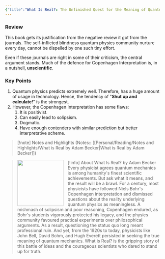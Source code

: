 ```yaml
---
{"title":"What Is Real?: The Unfinished Quest for the Meaning of Quantum Physics","created":"2021-03-21T00:00:00+06:00","updated":"2023-01-27T16:49:51+06:00","read_count":1,"tags":["science","physics","pop","quantum-physics","controversy","history"],"cover":"https://i.gr-assets.com/images/S/compressed.photo.goodreads.com/books/1500753932l/35604796.jpg","dg-metatags":{"og:image":"https://i.gr-assets.com/images/S/compressed.photo.goodreads.com/books/1500753932l/35604796.jpg"},"authors":["Adam Becker"],"isbn10":465096050,"status":"Read","rating":4,"dg-publish":true,"dg-note-icon":2,"log":[{"status":"Read","timestamp":"2023-01-23T02:33:31+06:00"},{"status":"To Read","timestamp":"2021-03-21T00:00:00+06:00"}],"dg-path":"Reading/Books/Read/What Is Real_ The Unfinished Quest for the Meaning of Quantum Physics by Adam  Becker.md","permalink":"/reading/books/read/what-is-real-the-unfinished-quest-for-the-meaning-of-quantum-physics-by-adam-becker/","metatags":{"og:image":"https://i.gr-assets.com/images/S/compressed.photo.goodreads.com/books/1500753932l/35604796.jpg"},"dgPassFrontmatter":true,"noteIcon":2}
---
```


### Review
This book gets its justification from the negative review it got from the journals. The self-inflicted blindness quantum physics community nurture every day, cannot be dispelled by one such tiny effort.

Even if these journals are right in some of their criticism, the central argument stands. Much of the defence for Copenhagen Interpretation is, in a nutshell, **unscientific**.

### Key Points
1. Quantum physics predicts extremely well. Therefore, has a huge amount of usage in technology. Hence, the tendency of "**Shut up and calculate!**" is the strongest.
2. However, the Copenhagen Interpretation has some flaws:
    1. It is positivist.
    2. Can easily lead to solipsism.
    3. Dogmatic.
    4. Have enough contenders with similar prediction but better interpretative scheme.

> [!note] Notes and Highlights
> (Notes:: [[Personal/Reading/Notes and Highlights/What is Real by Adam Becker\|What is Real by Adam Becker]])

> [!info] About What Is Real? by Adam Becker
> <img src="https://books.google.com/books/content?id=6SlYuQEACAAJ&printsec=frontcover&img=1&zoom=1&source=gbs_api" style="float: left; margin-right: 1em;width: 150px; height: auto;" /> Every physicist agrees quantum mechanics is among humanity's finest scientific achievements. But ask what it means, and the result will be a brawl. For a century, most physicists have followed Niels Bohr's Copenhagen interpretation and dismissed questions about the reality underlying quantum physics as meaningless. A mishmash of solipsism and poor reasoning, Copenhagen endured, as Bohr's students vigorously protected his legacy, and the physics community favoured practical experiments over philosophical arguments. As a result, questioning the status quo long meant professional ruin. And yet, from the 1920s to today, physicists like John Bell, David Bohm, and Hugh Everett persisted in seeking the true meaning of quantum mechanics. What is Real? is the gripping story of this battle of ideas and the courageous scientists who dared to stand up for truth.